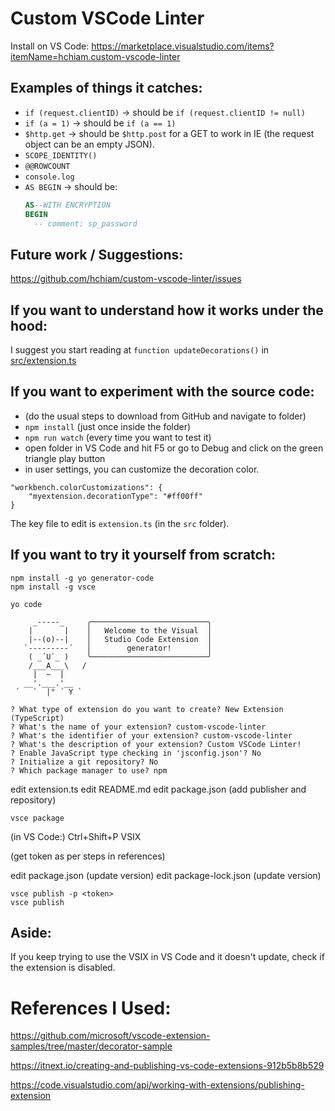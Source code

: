 # Custom VSCode Linter

Install on VS Code: https://marketplace.visualstudio.com/items?itemName=hchiam.custom-vscode-linter

## Examples of things it catches:

- `if (request.clientID)` -> should be `if (request.clientID != null)`
- `if (a = 1)` -> should be `if (a == 1)`
- `$http.get` -> should be `$http.post` for a GET to work in IE (the request object can be an empty JSON).
- `SCOPE_IDENTITY()`
- `@@ROWCOUNT`
- `console.log`
- `AS BEGIN` -> should be:
    ```sql
    AS--WITH ENCRYPTION
    BEGIN
      -- comment: sp_password
    ```

## Future work / Suggestions:

https://github.com/hchiam/custom-vscode-linter/issues

## If you want to understand how it works under the hood:

I suggest you start reading at `function updateDecorations()` in [src/extension.ts](https://github.com/hchiam/custom-vscode-linter/blob/master/src/extension.ts)

## If you want to experiment with the source code:

- (do the usual steps to download from GitHub and navigate to folder)
- `npm install` (just once inside the folder)
- `npm run watch` (every time you want to test it)
- open folder in VS Code and hit F5 or go to Debug and click on the green triangle play button
- in user settings, you can customize the decoration color.

```
"workbench.colorCustomizations": {
    "myextension.decorationType": "#ff00ff"
}
```

The key file to edit is `extension.ts` (in the `src` folder).

## If you want to try it yourself from scratch:

```
npm install -g yo generator-code
npm install -g vsce
```

```
yo code

     _-----_     ╭──────────────────────────╮
    |       |    │   Welcome to the Visual  │
    |--(o)--|    │   Studio Code Extension  │
   `---------´   │        generator!        │
    ( _´U`_ )    ╰──────────────────────────╯
    /___A___\   /
     |  ~  |
   __'.___.'__
 ´   `  |° ´ Y `

? What type of extension do you want to create? New Extension (TypeScript)
? What's the name of your extension? custom-vscode-linter
? What's the identifier of your extension? custom-vscode-linter
? What's the description of your extension? Custom VSCode Linter!
? Enable JavaScript type checking in 'jsconfig.json'? No
? Initialize a git repository? No
? Which package manager to use? npm
```

edit extension.ts
edit README.md
edit package.json (add publisher and repository)

```
vsce package

```

(in VS Code:)
Ctrl+Shift+P
VSIX

(get token as per steps in references)

edit package.json (update version)
edit package-lock.json (update version)

```
vsce publish -p <token>
vsce publish

```

## Aside:

If you keep trying to use the VSIX in VS Code and it doesn't update, check if the extension is disabled.

# References I Used:

https://github.com/microsoft/vscode-extension-samples/tree/master/decorator-sample

https://itnext.io/creating-and-publishing-vs-code-extensions-912b5b8b529

https://code.visualstudio.com/api/working-with-extensions/publishing-extension
